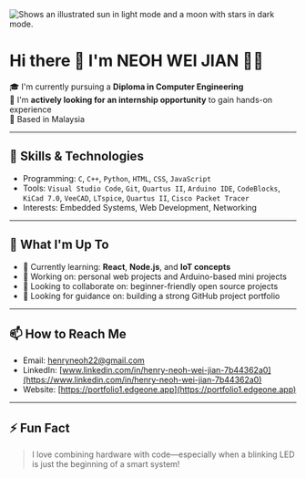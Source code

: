 <picture>
  <source media="(prefers-color-scheme: dark)" srcset="https://user-images.githubusercontent.com/25423296/163456776-7f95b81a-f1ed-45f7-b7ab-8fa810d529fa.png">
  <source media="(prefers-color-scheme: light)" srcset="https://user-images.githubusercontent.com/25423296/163456779-a8556205-d0a5-45e2-ac17-42d089e3c3f8.png">
  <img alt="Shows an illustrated sun in light mode and a moon with stars in dark mode." src="https://user-images.githubusercontent.com/25423296/163456779-a8556205-d0a5-45e2-ac17-42d089e3c3f8.png">
</picture>

# Hi there 👋 I'm NEOH WEI JIAN 🧑‍🎓

🎓 I'm currently pursuing a **Diploma in Computer Engineering**  
💼 I'm **actively looking for an internship opportunity** to gain hands-on experience  
📍 Based in Malaysia

---

## 🔧 Skills & Technologies
- Programming: `C`, `C++`, `Python`, `HTML`, `CSS`, `JavaScript`
- Tools: `Visual Studio Code`, `Git`, `Quartus II`, `Arduino IDE`, `CodeBlocks`, `KiCad 7.0`, `VeeCAD`, `LTspice`, `Quartus II`, `Cisco Packet Tracer`
- Interests: Embedded Systems, Web Development, Networking

---

## 🚀 What I'm Up To
- 🌱 Currently learning: **React**, **Node.js**, and **IoT concepts**
- 🔭 Working on: personal web projects and Arduino-based mini projects
- 👯 Looking to collaborate on: beginner-friendly open source projects
- 🤔 Looking for guidance on: building a strong GitHub project portfolio

---

## 📫 How to Reach Me
- Email: [henryneoh22@gmail.com](mailto:henryneoh22@gmail.com)
- LinkedIn: [www.linkedin.com/in/henry-neoh-wei-jian-7b44362a0](https://www.linkedin.com/in/henry-neoh-wei-jian-7b44362a0)
- Website: [https://portfolio1.edgeone.app](https://portfolio1.edgeone.app)

---

## ⚡ Fun Fact
> I love combining hardware with code—especially when a blinking LED is just the beginning of a smart system!

